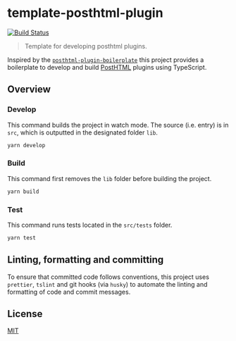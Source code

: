 # template-posthtml-plugin

[![Build Status](https://travis-ci.com/metonym/template-posthtml-plugin.svg?branch=master)](https://travis-ci.com/metonym/template-posthtml-plugin)

> Template for developing posthtml plugins.

Inspired by the [`posthtml-plugin-boilerplate`](https://github.com/posthtml/posthtml-plugin-boilerplate) this project provides a boilerplate to develop and build [PostHTML](https://github.com/posthtml) plugins using TypeScript.

## Overview

### Develop

This command builds the project in watch mode. The source (i.e. entry) is in `src`, which is outputted in the designated folder `lib`.

```bash
yarn develop
```

### Build

This command first removes the `lib` folder before building the project.

```bash
yarn build
```

### Test

This command runs tests located in the `src/tests` folder.

```bash
yarn test
```

## Linting, formatting and committing

To ensure that committed code follows conventions, this project uses `prettier`, `tslint` and git hooks (via `husky`) to automate the linting and formatting of code and commit messages.

## License

[MIT](LICENSE)
